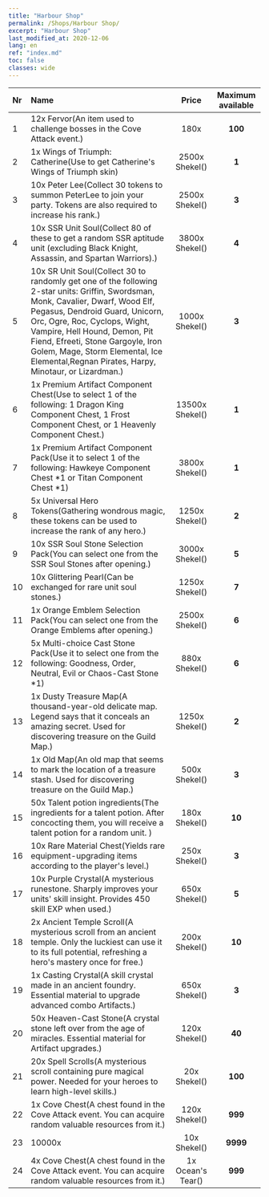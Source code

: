 ```yaml
---
title: "Harbour Shop"
permalink: /Shops/Harbour Shop/
excerpt: "Harbour Shop"
last_modified_at: 2020-12-06
lang: en
ref: "index.md"
toc: false
classes: wide
---
```


  |  Nr  |      Name      |         Price        |   Maximum available      |
  |:-----|:---------------|:--------------------:|:------------------------:|
  | 1 | 12x Fervor(An item used to challenge bosses in the Cove Attack event.) | 180x <i class="fas fa-gem"/>  | **100** |
  | 2 | 1x Wings of Triumph: Catherine(Use to get Catherine's Wings of Triumph skin) | 2500x Shekel()  | **1** |
  | 3 | 10x Peter Lee(Collect 30 tokens to summon PeterLee to join your party. Tokens are also required to increase his rank.) | 2500x Shekel()  | **3** |
  | 4 | 10x SSR Unit Soul(Collect 80 of these to get a random SSR aptitude unit (excluding Black Knight, Assassin, and Spartan Warriors).) | 3800x Shekel()  | **4** |
  | 5 | 10x SR Unit Soul(Collect 30 to randomly get one of the following 2-star units: Griffin, Swordsman, Monk, Cavalier, Dwarf, Wood Elf, Pegasus, Dendroid Guard, Unicorn, Orc, Ogre, Roc, Cyclops, Wight, Vampire, Hell Hound, Demon, Pit Fiend, Efreeti, Stone Gargoyle, Iron Golem, Mage, Storm Elemental, Ice Elemental,Regnan Pirates, Harpy, Minotaur, or Lizardman.) | 1000x Shekel()  | **3** |
  | 6 | 1x Premium Artifact Component Chest(Use to select 1 of the following: 1 Dragon King Component Chest, 1 Frost Component Chest, or 1 Heavenly Component Chest.) | 13500x Shekel()  | **1** |
  | 7 | 1x Premium Artifact Component Pack(Use it to select 1 of the following: Hawkeye Component Chest *1 or Titan Component Chest *1) | 3800x Shekel()  | **1** |
  | 8 | 5x Universal Hero Tokens(Gathering wondrous magic, these tokens can be used to increase the rank of any hero.) | 1250x Shekel()  | **2** |
  | 9 | 10x SSR Soul Stone Selection Pack(You can select one from the SSR Soul Stones after opening.) | 3000x Shekel()  | **5** |
  | 10 | 10x Glittering Pearl(Can be exchanged for rare unit soul stones.) | 1250x Shekel()  | **7** |
  | 11 | 1x Orange Emblem Selection Pack(You can select one from the Orange Emblems after opening.) | 2500x Shekel()  | **6** |
  | 12 | 5x Multi-choice Cast Stone Pack(Use it to select one from the following: Goodness, Order, Neutral, Evil or Chaos-Cast Stone *1) | 880x Shekel()  | **6** |
  | 13 | 1x Dusty Treasure Map(A thousand-year-old delicate map. Legend says that it conceals an amazing secret. Used for discovering treasure on the Guild Map.) | 1250x Shekel()  | **2** |
  | 14 | 1x Old Map(An old map that seems to mark the location of a treasure stash. Used for discovering treasure on the Guild Map.) | 500x Shekel()  | **3** |
  | 15 | 50x Talent potion ingredients(The ingredients for a talent potion. After concocting them, you will receive a talent potion for a random unit. ) | 180x Shekel()  | **10** |
  | 16 | 10x Rare Material Chest(Yields rare equipment-upgrading items according to the player's level.) | 250x Shekel()  | **3** |
  | 17 | 10x Purple Crystal(A mysterious runestone. Sharply improves your units' skill insight. Provides 450 skill EXP when used.) | 650x Shekel()  | **5** |
  | 18 | 2x Ancient Temple Scroll(A mysterious scroll from an ancient temple. Only the luckiest can use it to its full potential, refreshing a hero's mastery once for free.) | 200x Shekel()  | **10** |
  | 19 | 1x Casting Crystal(A skill crystal made in an ancient foundry. Essential material to upgrade advanced combo Artifacts.) | 650x Shekel()  | **3** |
  | 20 | 50x Heaven-Cast Stone(A crystal stone left over from the age of miracles. Essential material for Artifact upgrades.) | 120x Shekel()  | **40** |
  | 21 | 20x Spell Scrolls(A mysterious scroll containing pure magical power. Needed for your heroes to learn high-level skills.) | 20x Shekel()  | **100** |
  | 22 | 1x Cove Chest(A chest found in the Cove Attack event. You can acquire random valuable resources from it.) | 120x Shekel()  | **999** |
  | 23 | 10000x <i class="fas fa-coins"/> | 10x Shekel()  | **9999** |
  | 24 | 4x Cove Chest(A chest found in the Cove Attack event. You can acquire random valuable resources from it.) | 1x Ocean's Tear()  | **999** |
